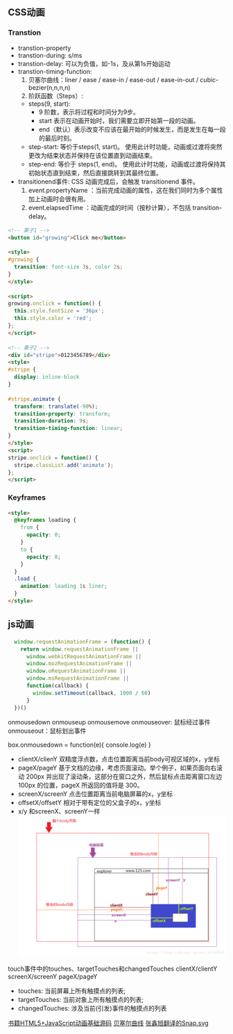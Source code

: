 ## CSS动画
### Transtion
- transtion-property
- transtion-during: s/ms 
- transtion-delay: 可以为负值，如-1s，及从第1s开始运动
- transtion-timing-function: 
  1. 贝塞尔曲线：liner / ease / ease-in / ease-out / ease-in-out / cubic-bezier(n,n,n,n)
  2. 阶跃函数（Steps）: 
    - steps(9, start): 
      - 9 阶数，表示将过程和时间分为9步。
      - start 表示在动画开始时，我们需要立即开始第一段的动画。
      - end（默认）表示改变不应该在最开始的时候发生，而是发生在每一段的最后时刻。
    - step-start: 等价于steps(1, start)。 使用此计时功能，动画或过渡将突然更改为结束状态并保持在该位置直到动画结束。
    - step-end: 等价于 steps(1, end)。 使用此计时功能，动画或过渡将保持其初始状态直到结束，然后直接跳转到其最终位置。
- transitionend事件: CSS 动画完成后，会触发 transitionend 事件。
  1. event.propertyName ：当前完成动画的属性，这在我们同时为多个属性加上动画时会很有用。
  2. event.elapsedTime ：动画完成的时间（按秒计算），不包括 transition-delay。
```html
<!-- 栗子1 -->
<button id="growing">Click me</button>

<style>
#growing {
  transition: font-size 3s, color 2s;
}
</style>

<script>
growing.onclick = function() {
  this.style.fontSize = '36px';
  this.style.color = 'red';
};
</script>

<!-- 栗子2 -->
<div id="stripe">0123456789</div>
<style>
#stripe {
  display: inline-block
}

#stripe.animate {
  transform: translate(-90%);
  transition-property: transform;
  transition-duration: 9s;
  transition-timing-function: linear;
}
</style>
<script>
stripe.onclick = function() {
  stripe.classList.add('animate');
};
</script>
```
### Keyframes
```html
<style>
  @keyframes loading {
    from {
      opacity: 0;
    }
    to {
      opacity: 0;
    }
  }
  .load {
    animation: loading 1s liner;
  }
</style>
```
## js动画
```js
  window.requestAnimationFrame = (function() {
    return window.requestAnimationFrame ||
      window.webkitRequestAnimationFrame ||
      window.mozRequestAnimationFrame ||
      window.oRequestAnimationFrame ||
      window.msRequestAnimationFrame ||
      function(callback) {
        window.setTimeout(callback, 1000 / 60)
      }
  })()
```

onmousedown
onmouseup
onmousemove
onmouseover: 鼠标经过事件
onmouseout：鼠标划出事件

box.onmousedown = function(e){
    console.log(e)
}

- clientX/clienY 双精度浮点数，点击位置距离当前body可视区域的x，y坐标
- pageX/pageY 基于文档的边缘，考虑页面滚动。举个例子，如果页面向右滚动 200px 并出现了滚动条，这部分在窗口之外，然后鼠标点击距离窗口左边 100px 的位置，pageX 所返回的值将是 300。
- screenX/screenY 点击位置距离当前电脑屏幕的x，y坐标
- offsetX/offsetY 相对于带有定位的父盒子的x，y坐标
- x/y 和screenX、screenY一样 
![如图](./images/mouseLocation.png)

touch事件中的touches、targetTouches和changedTouches   clientX/clientY screenX/screenY  pageX/pageY
- touches: 当前屏幕上所有触摸点的列表;
- targetTouches: 当前对象上所有触摸点的列表;
- changedTouches: 涉及当前(引发)事件的触摸点的列表

[书籍HTML5+JavaScript动画基础源码](https://github.com/lamberta/html5-animation)
[贝塞尔曲线](https://cubic-bezier.com/#.17,.67,.83,.67)
[张鑫旭翻译的Snap.svg](https://www.zhangxinxu.com/github/demo-Snap.svg/demo/basic/)

